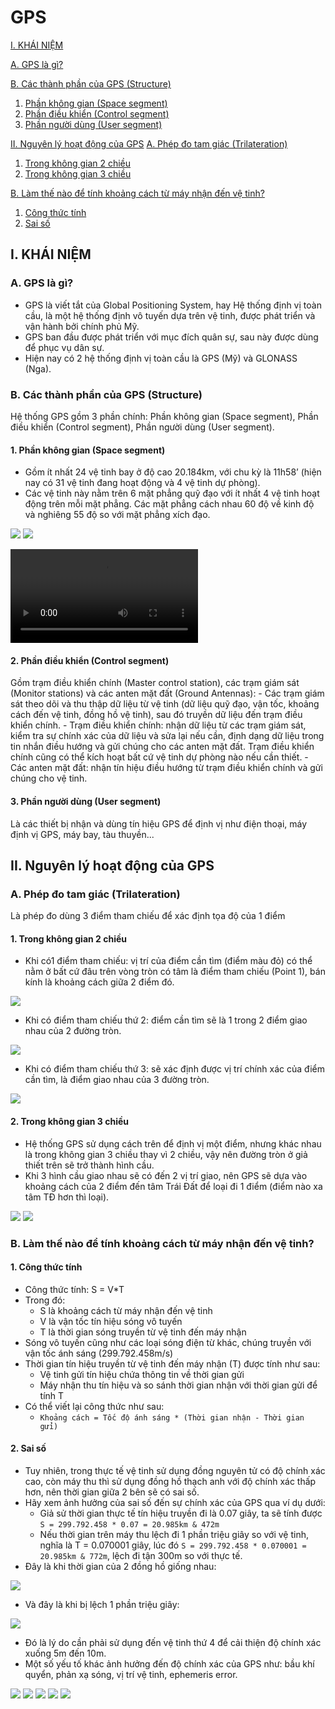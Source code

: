 # GPS
[I. KHÁI NIỆM](#cI)

[A. GPS là gì?](#cIA)

[B. Các thành phần của GPS (Structure)](#cIB)
1. [Phần không gian (Space segment)](#cIB1)
2. [Phần điều khiển (Control segment)](#cIB2)
3. [Phần người dùng (User segment)](#cIB3)

[II. Nguyên lý hoạt động của GPS](#cII)
[A. Phép đo tam giác (Trilateration)](#cIIA)
1. [Trong không gian 2 chiều](#cIIA1)
2. [Trong không gian 3 chiều](#cIIA2)

[B. Làm thế nào để tính khoảng cách từ máy nhận đến vệ tinh?](#cIIB)
1. [Công thức tính](#cIIB1)
2. [Sai số](#cIIB2)
## I. KHÁI NIỆM<a name="cI"></a>
### A. GPS là gì?<a name="cIA"></a>
- GPS là viết tắt của Global Positioning System, hay Hệ thống định vị toàn cầu, là một hệ thống định vô tuyến dựa trên vệ tinh, được phát triển và vận hành bởi chính phủ Mỹ.
- GPS ban đầu được phát triển với mục đích quân sự, sau này được dùng để phục vụ dân sự.
- Hiện nay có 2 hệ thống định vị toàn cầu là GPS (Mỹ) và GLONASS (Nga).
### B. Các thành phần của GPS (Structure)<a name="cIB"></a>
Hệ thống GPS gồm 3 phần chính: Phần không gian (Space segment), Phần điều khiển (Control segment), Phần người dùng (User segment).
#### 1. Phần không gian (Space segment)<a name="cIB1"></a>
- Gồm ít nhất 24 vệ tinh bay ở độ cao 20.184km, với chu kỳ là 11h58’ (hiện nay có 31 vệ tinh đang hoạt động và 4 vệ tinh dự phòng).
- Các vệ tinh này nằm trên 6 mặt phẳng quỹ đạo với ít nhất 4 vệ tinh hoạt động trên mỗi mặt phẳng. Các mặt phẳng cách nhau 60 độ về kinh độ và nghiêng 55 độ so với mặt phẳng xích đạo.

![](img/1.jpg)
![](img/2.gif)

![Quỹ đạo của vệ tinh GPS trên mặt phẳng](mp4/1.mp4)
#### 2. Phần điều khiển (Control segment)<a name="cIB2"></a>
Gồm trạm điều khiển chính (Master control station), các trạm giám sát (Monitor stations) và các anten mặt đất (Ground Antennas):
	- Các trạm giám sát theo dõi và thu thập dữ liệu từ vệ tinh (dữ liệu quỹ đạo, vận tốc, khoảng cách đến vệ tinh, đồng hồ vệ tinh), sau đó truyền dữ liệu đến trạm điều khiển chính.
	- Trạm điều khiển chính: nhận dữ liệu từ các trạm giám sát, kiểm tra sự chính xác của dữ liệu và sửa lại nếu cần, định dạng dữ liệu trong tin nhắn điều hướng và gửi chúng cho các anten mặt đất. Trạm điều khiển chính cũng có thể kích hoạt bất cứ vệ tinh dự phòng nào nếu cần thiết.
	- Các anten mặt đất: nhận tín hiệu điều hướng từ trạm điều khiển chính và gửi chúng cho vệ tinh.
#### 3. Phần người dùng (User segment)<a name="cIB3"></a>
Là các thiết bị nhận và dùng tín hiệu GPS để định vị như điện thoại, máy định vị GPS, máy bay, tàu thuyền...
## II. Nguyên lý hoạt động của GPS<a name="cII"></a>
### A. Phép đo tam giác (Trilateration)<a name="cIIA"></a>
Là phép đo dùng 3 điểm tham chiếu để xác định tọa độ của 1 điểm
#### 1. Trong không gian 2 chiều<a name="cIIA1"></a>
- Khi có1 điểm tham chiếu: vị trí của điểm cần tìm (điểm màu đỏ) có thể nằm ở bất cứ đâu trên vòng tròn có tâm là điểm tham chiếu (Point 1), bán kính là khoảng cách giữa 2 điểm đó.

![](img/3.png)

- Khi có điểm tham chiếu thứ 2: điểm cần tìm sẽ là 1 trong 2 điểm giao nhau của 2 đường tròn.

![](img/4.jpg)

- Khi có điểm tham chiếu thứ 3: sẽ xác định được vị trí chính xác của điểm cần tìm, là điểm giao nhau của 3 đường tròn.

![](img/5.jpg)

#### 2. Trong không gian 3 chiều<a name="cIIA2"></a>
- Hệ thống GPS sử dụng cách trên để định vị một điểm, nhưng khác nhau là trong không gian 3 chiều thay vì 2 chiều, vậy nên đường tròn ở giả thiết trên sẽ trở thành hình cầu.
- Khi 3 hình cầu giao nhau sẽ có đến 2 vị trí giao, nên GPS sẽ dựa vào khoảng cách của 2 điểm đến tâm Trái Đất để loại đi 1 điểm (điểm nào xa tâm TĐ hơn thì loại).

![](img/6.jpg)
![](img/7.jpg)
### B. Làm thế nào để tính khoảng cách từ máy nhận đến vệ tinh?<a name="cIIB"></a>
#### 1. Công thức tính<a name="cIIB1"></a>
- Công thức tính: S = V*T
- Trong đó:
	- S là khoảng cách từ máy nhận đến vệ tinh
	- V là vận tốc tín hiệu sóng vô tuyến
	- T là thời gian sóng truyền từ vệ tinh đến máy nhận
- Sóng vô tuyến cũng như các loại sóng điện từ khác, chúng truyền với vận tốc ánh sáng (299.792.458m/s)
- Thời gian tín hiệu truyền từ vệ tinh đến máy nhận (T) được tính như sau:
	- Vệ tinh gửi tín hiệu chứa thông tin về thời gian gửi
	- Máy nhận thu tín hiệu và so sánh thời gian nhận với thời gian gửi để tính T
- Có thể viết lại công thức như sau:
	- `Khoảng cách = Tốc độ ánh sáng * (Thời gian nhận - Thời gian gửi)`
#### 2. Sai số<a name="cIIB2"></a>
- Tuy nhiên, trong thực tế vệ tinh sử dụng đồng nguyên tử có độ chính xác cao, còn máy thu thì sử dụng đồng hồ thạch anh với độ chính xác thấp hơn, nên thời gian giữa 2 bên sẽ có sai số.
- Hãy xem ảnh hưởng của sai số đến sự chính xác của GPS qua ví dụ dưới:
	- Giả sử thời gian thực tế tín hiệu truyền đi là 0.07 giây, ta sẽ tính được `S = 299.792.458 * 0.07 = 20.985km & 472m`
	- Nếu thời gian trên máy thu lệch đi 1 phần triệu giây so với vệ tinh, nghĩa là T = 0.070001 giây, lúc đó `S = 299.792.458 * 0.070001 = 20.985km & 772m`, lệch đi tận 300m so với thực tế.
- Đây là khi thời gian của 2 đồng hồ giống nhau:

![](img/8.png)
- Và đây là khi bị lệch 1 phần triệu giây:

![](img/9.png)
- Đó là lý do cần phải sử dụng đến vệ tinh thứ 4 để cải thiện độ chính xác xuống 5m đến 10m.
- Một số yếu tố khác ảnh hưởng đến độ chính xác của GPS như: bầu khí quyển, phản xạ sóng, vị trí vệ tinh, ephemeris error.

![](img/10.png)
![](img/11.png)
![](img/12.png)
![](img/13.png)
![](img/14.png)

